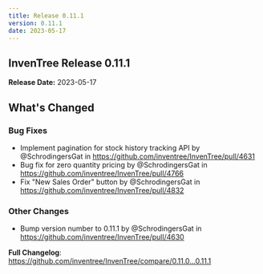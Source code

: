 ```yaml
---
title: Release 0.11.1
version: 0.11.1
date: 2023-05-17
---
```


## InvenTree Release 0.11.1

**Release Date:** 2023-05-17

<!-- Release notes generated using configuration in .github/release.yml at 0.11.x -->

## What's Changed
### Bug Fixes
* Implement pagination for stock history tracking API by @SchrodingersGat in https://github.com/inventree/InvenTree/pull/4631
* Bug fix for zero quantity pricing by @SchrodingersGat in https://github.com/inventree/InvenTree/pull/4766
* Fix "New Sales Order" button by @SchrodingersGat in https://github.com/inventree/InvenTree/pull/4832
### Other Changes
* Bump version number to 0.11.1 by @SchrodingersGat in https://github.com/inventree/InvenTree/pull/4630


**Full Changelog**: https://github.com/inventree/InvenTree/compare/0.11.0...0.11.1
